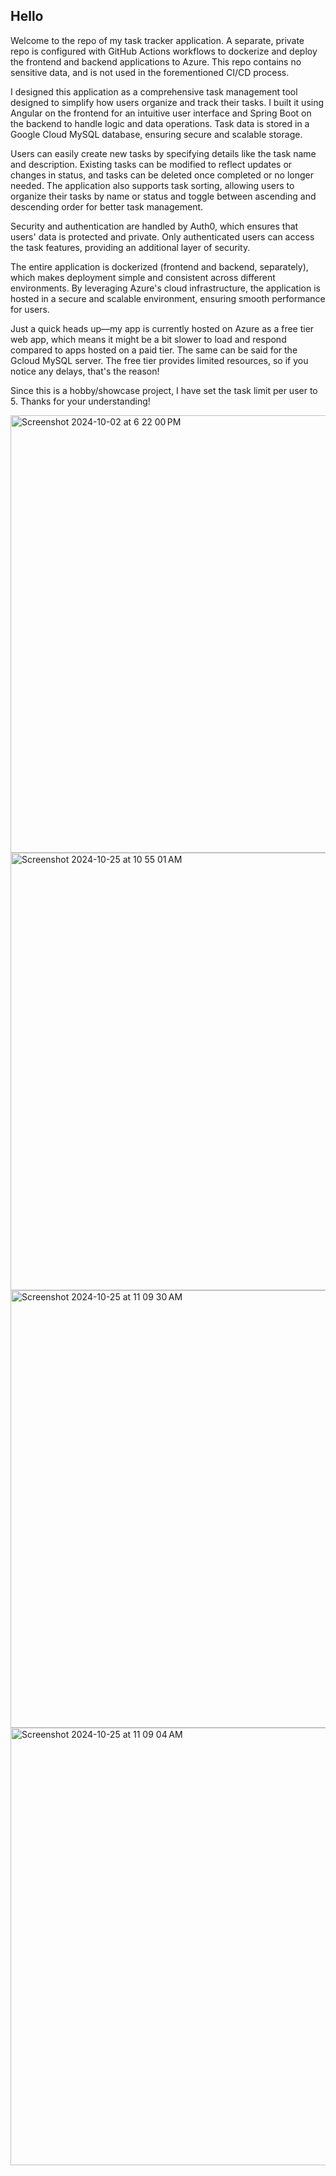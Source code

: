 ## Hello 

Welcome to the repo of my task tracker application. A separate, private repo is configured with GitHub Actions workflows to dockerize and deploy the frontend and backend applications to Azure. This repo contains no sensitive data, and is not used in the forementioned CI/CD process. 

I designed this application as a comprehensive task management tool designed to simplify how users organize and track their tasks. I built it using Angular on the frontend for an intuitive user interface and Spring Boot on the backend to handle logic and data operations. Task data is stored in a Google Cloud MySQL database, ensuring secure and scalable storage.

Users can easily create new tasks by specifying details like the task name and description. Existing tasks can be modified to reflect updates or changes in status, and tasks can be deleted once completed or no longer needed. The application also supports task sorting, allowing users to organize their tasks by name or status and toggle between ascending and descending order for better task management.

Security and authentication are handled by Auth0, which ensures that users' data is protected and private. Only authenticated users can access the task features, providing an additional layer of security.

The entire application is dockerized (frontend and backend, separately), which makes deployment simple and consistent across different environments. By leveraging Azure's cloud infrastructure, the application is hosted in a secure and scalable environment, ensuring smooth performance for users. 

Just a quick heads up—my app is currently hosted on Azure as a free tier web app, which means it might be a bit slower to load and respond compared to apps hosted on a paid tier. The same can be said for the Gcloud MySQL server. The free tier provides limited resources, so if you notice any delays, that's the reason! 

Since this is a hobby/showcase project, I have set the task limit per user to 5. Thanks for your understanding!

<img width="700" alt="Screenshot 2024-10-02 at 6 22 00 PM" src="https://github.com/user-attachments/assets/ca19fb0c-e818-476b-bde8-75494f2a99f4">
<img width="700" alt="Screenshot 2024-10-25 at 10 55 01 AM" src="https://github.com/user-attachments/assets/1ad501f7-3fb6-4950-b59b-1c6fdc09615e">
<img width="700" alt="Screenshot 2024-10-25 at 11 09 30 AM" src="https://github.com/user-attachments/assets/1497234c-a1c3-4fc3-aeb5-4c1ca4447d0f">
<img width="700" alt="Screenshot 2024-10-25 at 11 09 04 AM" src="https://github.com/user-attachments/assets/625ab718-09f5-4bb4-a559-2277d5bddf50">
